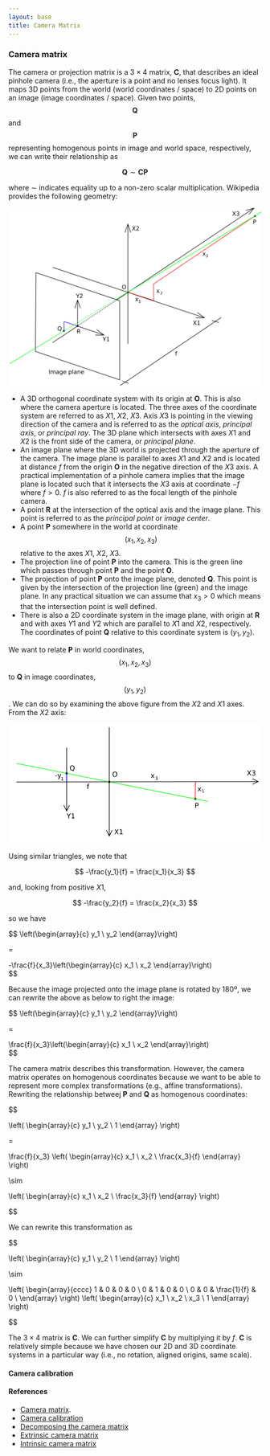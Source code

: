 ```yaml
---
layout: base
title: Camera Matrix
---
```


### Camera matrix
The camera or projection matrix is a $3\times 4$ matrix, $\mathbf{C}$, that describes an ideal pinhole camera (i.e., the aperture is a point and no lenses focus light). It maps 3D points from the world (world coordinates / space) to 2D points on an image (image coordinates / space). Given two points, $$\mathbf{Q}$$ and $$\mathbf{P}$$ representing homogenous points in image and world space, respectively, we can write their relationship as 

$$
\mathbf{Q} \sim \mathbf{C}\mathbf{P}
$$

where $\sim$ indicates equality up to a non-zero scalar multiplication. Wikipedia provides the following geometry:

![pinhole-3d-geometry.svg](pinhole-3d-geometry.svg)

- A 3D orthogonal coordinate system with its origin at $\mathbf{O}$. This is also where the camera aperture is located. The three axes of the coordinate system are referred to as $X1$, $X2$, $X3$. Axis $X3$ is pointing in the viewing direction of the camera and is referred to as the _optical axis_, _principal axis_, or _principal ray_. The 3D plane which intersects with axes $X1$ and $X2$ is the front side of the camera, or _principal plane_.
- An image plane where the 3D world is projected through the aperture of the camera. The image plane is parallel to axes $X1$ and $X2$ and is located at distance $f$ from the origin $\mathbf{O}$ in the negative direction of the $X3$ axis. A practical implementation of a pinhole camera implies that the image plane is located such that it intersects the $X3$ axis at coordinate $-f$ where $f > 0$. $f$ is also referred to as the focal length of the pinhole camera.
- A point $\mathbf{R}$ at the intersection of the optical axis and the image plane. This point is referred to as the _principal point_ or _image center_.
- A point $\mathbf{P}$ somewhere in the world at coordinate  $$(x_1, x_2, x_3)$$  relative to the axes $X1$, $X2$, $X3$.
- The projection line of point $\mathbf{P}$ into the camera. This is the green line which passes through point $\mathbf{P}$ and the point $\mathbf{O}$.
- The projection of point $\mathbf{P}$ onto the image plane, denoted $\mathbf{Q}$. This point is given by the intersection of the projection line (green) and the image plane. In any practical situation we can assume that $x_3 > 0$ which means that the intersection point is well defined.
- There is also a 2D coordinate system in the image plane, with origin at $\mathbf{R}$ and with axes $Y1$ and $Y2$ which are parallel to $X1$ and $X2$, respectively. The coordinates of point $\mathbf{Q}$ relative to this coordinate system is $(y_1, y_2)$.

We want to relate $\mathbf{P}$ in world coordinates, $$(x_1, x_2, x_3)$$ to $\mathbf{Q}$ in image coordinates, $$(y_1, y_2)$$. We can do so by examining the above figure from the $X2$ and $X1$ axes. From the $X2$ axis:

![pinhole-2d-geometry.svg](pinhole-2d-geometry.svg)

Using similar triangles, we note that

$$
  -\frac{y_1}{f} = \frac{x_1}{x_3}
$$

and, looking from positive $X1$,

$$
  -\frac{y_2}{f} = \frac{x_2}{x_3}
$$

so we have 

$$
  \left(\begin{array}{c}
  y_1 \\
  y_2
  \end{array}\right)

  =

  -\frac{f}{x_3}\left(\begin{array}{c}
  x_1 \\
  x_2
  \end{array}\right)  
$$

Because the image projected onto the image plane is rotated by 180º, we can rewrite the above as below to right the image:

$$
  \left(\begin{array}{c}
  y_1 \\
  y_2
  \end{array}\right)

  =

  \frac{f}{x_3}\left(\begin{array}{c}
  x_1 \\
  x_2
  \end{array}\right)  
$$

The camera matrix describes this transformation. However, the camera matrix operates on homogenous coordinates because we want to be able to represent more complex transformations (e.g., affine transformations). Rewriting the relationship betweej $\mathbf{P}$ and $\mathbf{Q}$ as homogenous coordinates:

$$

\left(
  \begin{array}{c}
    y_1 \\
    y_2 \\
    1
  \end{array}
\right)

=

\frac{f}{x_3}
\left(
  \begin{array}{c}
    x_1 \\
    x_2 \\
    \frac{x_3}{f}
  \end{array}
\right)

\sim

\left(
  \begin{array}{c}
    x_1 \\
    x_2 \\
    \frac{x_3}{f}
  \end{array}
\right)

$$

We can rewrite this transformation as

$$

\left(
  \begin{array}{c}
    y_1 \\
    y_2 \\
    1
  \end{array}
\right)

\sim

\left(
  \begin{array}{cccc}
    1 & 0 & 0 & 0 \\
    0 & 1 & 0 & 0 \\
    0 & 0 & \frac{1}{f} & 0 \\
  \end{array}
\right)
\left(
  \begin{array}{c}
    x_1 \\
    x_2 \\
    x_3 \\
    1
  \end{array}
\right)

$$

The $3\times 4$ matrix is $\mathbf{C}$. We can further simplify $\mathbf{C}$ by multiplying it by $f$. $\mathbf{C}$ is relatively simple because we have chosen our 2D and 3D coordinate systems in a particular way (i.e., no rotation, aligned origins, same scale).


#### Camera calibration

#### References
- [Camera matrix](http://en.wikipedia.org/wiki/Camera_matrix).
- [Camera calibration](http://www.ics.uci.edu/~majumder/vispercep/cameracalib.pdf)
- [Decomposing the camera matrix](http://ksimek.github.io/2012/08/14/decompose/)
- [Extrinsic camera matrix](http://ksimek.github.io/2012/08/22/extrinsic/)
- [Intrinsic camera matrix](http://ksimek.github.io/2013/08/13/intrinsic/)